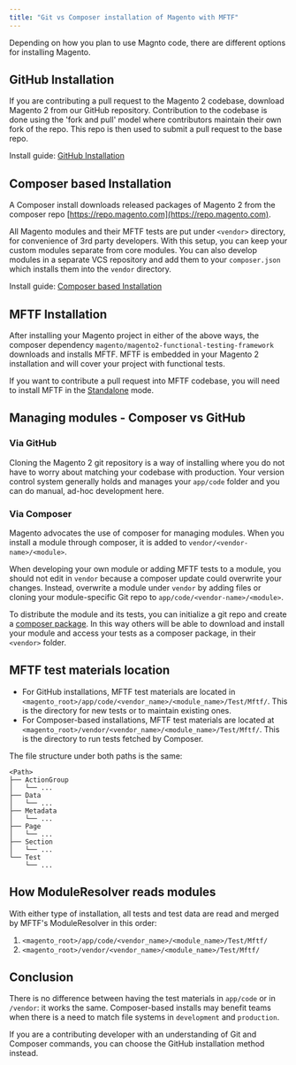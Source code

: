 ```yaml
---
title: "Git vs Composer installation of Magento with MFTF"
---
```


Depending on how you plan to use Magnto code, there are different options for installing Magento.

## GitHub Installation

If you are contributing a pull request to the Magento 2 codebase, download Magento 2 from our GitHub repository. Contribution to the codebase is done using the 'fork and pull' model where contributors maintain their own fork of the repo. This repo is then used to submit a pull request to the base repo.

Install guide: [GitHub Installation][]

## Composer based Installation

A Composer install downloads released packages of Magento 2 from the composer repo [https://repo.magento.com](https://repo.magento.com).

All Magento modules and their MFTF tests are put under `<vendor>` directory, for convenience of 3rd party developers. With this setup, you can keep your custom modules separate from core modules. You can also develop modules in a separate VCS repository and add them to your `composer.json` which installs them into the `vendor` directory.

Install guide: [Composer based Installation][]

## MFTF Installation

After installing your Magento project in either of the above ways, the composer dependency `magento/magento2-functional-testing-framework` downloads and installs MFTF. MFTF is embedded in your Magento 2 installation and will cover your project with functional tests.

If you want to contribute a pull request into MFTF codebase, you will need to install MFTF in the [Standalone][] mode.

## Managing modules - Composer vs GitHub

### Via GitHub

Cloning the Magento 2 git repository is a way of installing where you do not have to worry about matching your codebase with production. Your version control system generally holds and manages your `app/code` folder and you can do manual, ad-hoc development here.

### Via Composer

Magento advocates the use of composer for managing modules. When you install a module through composer, it is added to `vendor/<vendor-name>/<module>`.

When developing your own module or adding MFTF tests to a module, you should not edit in `vendor` because a composer update could overwrite your changes. Instead, overwrite a module under `vendor` by adding files or cloning your module-specific Git repo to `app/code/<vendor-name>/<module>`.

To distribute the module and its tests, you can initialize a git repo and create a [composer package][]. In this way others will be able to download and install your module and access your tests as a composer package, in their `<vendor>` folder.

## MFTF test materials location

-  For GitHub installations, MFTF test materials are located in `<magento_root>/app/code/<vendor_name>/<module_name>/Test/Mftf/`. This is the directory for new tests or to maintain existing ones.
-  For Composer-based installations, MFTF test materials are located at `<magento_root>/vendor/<vendor_name>/<module_name>/Test/Mftf/`. This is the directory to run tests fetched by Composer.

The file structure under both paths is the same:

```tree
<Path>
├── ActionGroup
│   └── ...
├── Data
│   └── ...
├── Metadata
│   └── ...
├── Page
│   └── ...
├── Section
│   └── ...
└── Test
    └── ...
```

## How ModuleResolver reads modules

With either type of installation, all tests and test data are read and merged by MFTF's ModuleResolver in this order:

1. `<magento_root>/app/code/<vendor_name>/<module_name>/Test/Mftf/`
1. `<magento_root>/vendor/<vendor_name>/<module_name>/Test/Mftf/`

## Conclusion

There is no difference between having the test materials in `app/code` or in `/vendor`: it works the same. Composer-based installs may benefit teams when there is a need to match file systems in `development` and `production`.

If you are a contributing developer with an understanding of Git and Composer commands, you can choose the GitHub installation method instead.

<!-- Link definitions -->

[Composer based Installation]: https://devdocs.magento.com/guides/v2.3/install-gde/composer.html
[GitHub Installation]: https://devdocs.magento.com/guides/v2.3/install-gde/prereq/dev_install.html
[Standalone]: ../getting-started.html#set-up-a-standalone-mftf
[composer package]: https://devdocs.magento.com/guides/v2.3/extension-dev-guide/package/package_module.html
